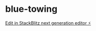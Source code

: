 # blue-towing

[Edit in StackBlitz next generation editor ⚡️](https://stackblitz.com/~/github.com/tnewaz84/blue-towing)